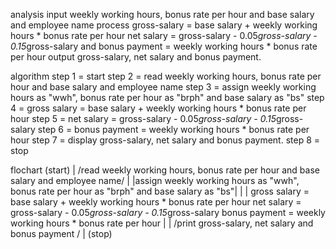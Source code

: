 analysis 
 input weekly working hours, bonus rate per hour and base salary and employee name 
 process gross-salary = base salary + weekly working hours * bonus rate per hour
net salary = gross-salary - 0.05*gross-salary - 0.15*gross-salary
and bonus payment = weekly working hours * bonus rate per hour
output gross-salary, net salary and bonus payment. 

algorithm 
step 1 = start 
step 2 = read weekly working hours, bonus rate per hour and base salary and employee name
step 3 = assign weekly working hours as "wwh", bonus rate per hour as "brph"
    and base salary as "bs"
step 4 = gross salary =  base salary + weekly working hours * bonus rate per hour
step 5 = net salary = gross-salary - 0.05*gross-salary - 0.15*gross-salary
step 6 = bonus payment = weekly working hours * bonus rate per hour
step 7  = display  gross-salary, net salary and bonus payment.
step 8 = stop

flochart
                                                 (start)
                                                    |
                      /read weekly working hours, bonus rate per hour and base salary and employee name/
                                                     |
                       |assign weekly working hours as "wwh", bonus rate per hour as "brph"
                                            and base salary as "bs"|
                                                     |
                          | gross salary =  base salary + weekly working hours * bonus rate per hour
                            net salary = gross-salary - 0.05*gross-salary - 0.15*gross-salary
                              bonus payment = weekly working hours * bonus rate per hour |
                                                     |
                                  /print gross-salary, net salary and bonus payment /
                                                     |
                                                   (stop) 
                                                     
